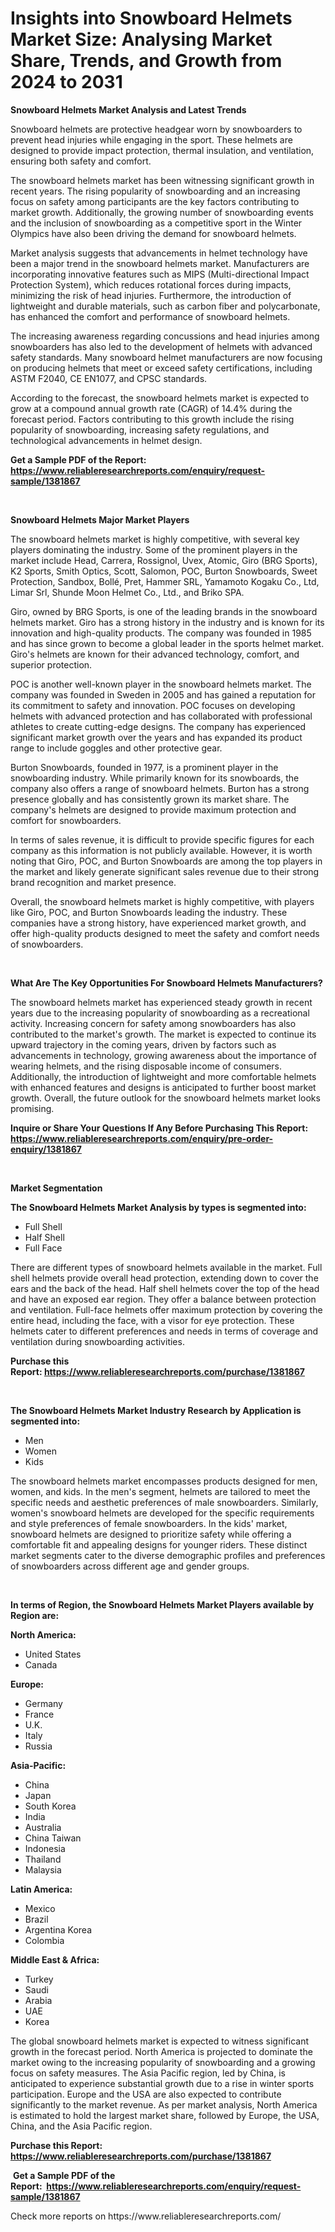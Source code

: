 <p><h1>Insights into Snowboard Helmets Market Size: Analysing Market Share, Trends, and Growth from 2024 to 2031</h1></p><p><strong>Snowboard Helmets Market Analysis and Latest Trends</strong></p>
<p><p>Snowboard helmets are protective headgear worn by snowboarders to prevent head injuries while engaging in the sport. These helmets are designed to provide impact protection, thermal insulation, and ventilation, ensuring both safety and comfort.</p><p>The snowboard helmets market has been witnessing significant growth in recent years. The rising popularity of snowboarding and an increasing focus on safety among participants are the key factors contributing to market growth. Additionally, the growing number of snowboarding events and the inclusion of snowboarding as a competitive sport in the Winter Olympics have also been driving the demand for snowboard helmets.</p><p>Market analysis suggests that advancements in helmet technology have been a major trend in the snowboard helmets market. Manufacturers are incorporating innovative features such as MIPS (Multi-directional Impact Protection System), which reduces rotational forces during impacts, minimizing the risk of head injuries. Furthermore, the introduction of lightweight and durable materials, such as carbon fiber and polycarbonate, has enhanced the comfort and performance of snowboard helmets.</p><p>The increasing awareness regarding concussions and head injuries among snowboarders has also led to the development of helmets with advanced safety standards. Many snowboard helmet manufacturers are now focusing on producing helmets that meet or exceed safety certifications, including ASTM F2040, CE EN1077, and CPSC standards.</p><p>According to the forecast, the snowboard helmets market is expected to grow at a compound annual growth rate (CAGR) of 14.4% during the forecast period. Factors contributing to this growth include the rising popularity of snowboarding, increasing safety regulations, and technological advancements in helmet design.</p></p>
<p><strong>Get a Sample PDF of the Report:&nbsp; <a href="https://www.reliableresearchreports.com/enquiry/request-sample/1381867">https://www.reliableresearchreports.com/enquiry/request-sample/1381867</a></strong></p>
<p>&nbsp;</p>
<p><strong>Snowboard Helmets Major Market Players</strong></p>
<p><p>The snowboard helmets market is highly competitive, with several key players dominating the industry. Some of the prominent players in the market include Head, Carrera, Rossignol, Uvex, Atomic, Giro (BRG Sports), K2 Sports, Smith Optics, Scott, Salomon, POC, Burton Snowboards, Sweet Protection, Sandbox, Bollé, Pret, Hammer SRL, Yamamoto Kogaku Co., Ltd, Limar Srl, Shunde Moon Helmet Co., Ltd., and Briko SPA.</p><p>Giro, owned by BRG Sports, is one of the leading brands in the snowboard helmets market. Giro has a strong history in the industry and is known for its innovation and high-quality products. The company was founded in 1985 and has since grown to become a global leader in the sports helmet market. Giro's helmets are known for their advanced technology, comfort, and superior protection.</p><p>POC is another well-known player in the snowboard helmets market. The company was founded in Sweden in 2005 and has gained a reputation for its commitment to safety and innovation. POC focuses on developing helmets with advanced protection and has collaborated with professional athletes to create cutting-edge designs. The company has experienced significant market growth over the years and has expanded its product range to include goggles and other protective gear.</p><p>Burton Snowboards, founded in 1977, is a prominent player in the snowboarding industry. While primarily known for its snowboards, the company also offers a range of snowboard helmets. Burton has a strong presence globally and has consistently grown its market share. The company's helmets are designed to provide maximum protection and comfort for snowboarders.</p><p>In terms of sales revenue, it is difficult to provide specific figures for each company as this information is not publicly available. However, it is worth noting that Giro, POC, and Burton Snowboards are among the top players in the market and likely generate significant sales revenue due to their strong brand recognition and market presence.</p><p>Overall, the snowboard helmets market is highly competitive, with players like Giro, POC, and Burton Snowboards leading the industry. These companies have a strong history, have experienced market growth, and offer high-quality products designed to meet the safety and comfort needs of snowboarders.</p></p>
<p>&nbsp;</p>
<p><strong>What Are The Key Opportunities For Snowboard Helmets Manufacturers?</strong></p>
<p><p>The snowboard helmets market has experienced steady growth in recent years due to the increasing popularity of snowboarding as a recreational activity. Increasing concern for safety among snowboarders has also contributed to the market's growth. The market is expected to continue its upward trajectory in the coming years, driven by factors such as advancements in technology, growing awareness about the importance of wearing helmets, and the rising disposable income of consumers. Additionally, the introduction of lightweight and more comfortable helmets with enhanced features and designs is anticipated to further boost market growth. Overall, the future outlook for the snowboard helmets market looks promising.</p></p>
<p><strong>Inquire or Share Your Questions If Any Before Purchasing This Report: <a href="https://www.reliableresearchreports.com/enquiry/pre-order-enquiry/1381867">https://www.reliableresearchreports.com/enquiry/pre-order-enquiry/1381867</a></strong></p>
<p>&nbsp;</p>
<p><strong>Market Segmentation</strong></p>
<p><strong>The Snowboard Helmets Market Analysis by types is segmented into:</strong></p>
<p><ul><li>Full Shell</li><li>Half Shell</li><li>Full Face</li></ul></p>
<p><p>There are different types of snowboard helmets available in the market. Full shell helmets provide overall head protection, extending down to cover the ears and the back of the head. Half shell helmets cover the top of the head and have an exposed ear region. They offer a balance between protection and ventilation. Full-face helmets offer maximum protection by covering the entire head, including the face, with a visor for eye protection. These helmets cater to different preferences and needs in terms of coverage and ventilation during snowboarding activities.</p></p>
<p><strong>Purchase this Report:&nbsp;<a href="https://www.reliableresearchreports.com/purchase/1381867">https://www.reliableresearchreports.com/purchase/1381867</a></strong></p>
<p>&nbsp;</p>
<p><strong>The Snowboard Helmets Market Industry Research by Application is segmented into:</strong></p>
<p><ul><li>Men</li><li>Women</li><li>Kids</li></ul></p>
<p><p>The snowboard helmets market encompasses products designed for men, women, and kids. In the men's segment, helmets are tailored to meet the specific needs and aesthetic preferences of male snowboarders. Similarly, women's snowboard helmets are developed for the specific requirements and style preferences of female snowboarders. In the kids' market, snowboard helmets are designed to prioritize safety while offering a comfortable fit and appealing designs for younger riders. These distinct market segments cater to the diverse demographic profiles and preferences of snowboarders across different age and gender groups.</p></p>
<p>&nbsp;</p>
<p><strong>In terms of Region, the Snowboard Helmets Market Players available by Region are:</strong></p>
<p>
    <p> <strong> North America: </strong>
        <ul>
            <li>United States</li>
            <li>Canada</li>
        </ul>
        </p> 
    <p> <strong> Europe: </strong>
        <ul>
            <li>Germany</li>
            <li>France</li>
            <li>U.K.</li>
            <li>Italy</li>
            <li>Russia</li>
        </ul>
        </p> 
    <p> <strong> Asia-Pacific: </strong>
        <ul>
            <li>China</li>
            <li>Japan</li>
            <li>South Korea</li>
            <li>India</li>
            <li>Australia</li>
            <li>China Taiwan</li>
            <li>Indonesia</li>
            <li>Thailand</li>
            <li>Malaysia</li>
        </ul>
        </p> 
    <p> <strong> Latin America: </strong>
        <ul>
            <li>Mexico</li>
            <li>Brazil</li>
            <li>Argentina Korea</li>
            <li>Colombia</li>
        </ul>
        </p> 
    <p> <strong> Middle East & Africa: </strong>
        <ul>
            <li>Turkey</li>
            <li>Saudi</li>
            <li>Arabia</li>
            <li>UAE</li>
            <li>Korea</li>
        </ul>
    </p>
    </p>
<p><p>The global snowboard helmets market is expected to witness significant growth in the forecast period. North America is projected to dominate the market owing to the increasing popularity of snowboarding and a growing focus on safety measures. The Asia Pacific region, led by China, is anticipated to experience substantial growth due to a rise in winter sports participation. Europe and the USA are also expected to contribute significantly to the market revenue. As per market analysis, North America is estimated to hold the largest market share, followed by Europe, the USA, China, and the Asia Pacific region.</p></p>
<p><strong>Purchase this Report: <a href="https://www.reliableresearchreports.com/purchase/1381867">https://www.reliableresearchreports.com/purchase/1381867</a></strong></p>
<p>&nbsp;<strong>Get a Sample PDF of the Report:&nbsp;&nbsp;<a href="https://www.reliableresearchreports.com/enquiry/request-sample/1381867">https://www.reliableresearchreports.com/enquiry/request-sample/1381867</a></strong></p>
<p><strong></strong></p>
<p>Check more reports on https://www.reliableresearchreports.com/</p>